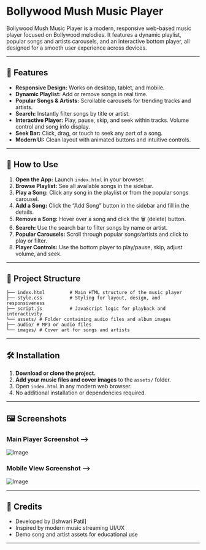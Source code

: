 # Bollywood Mush Music Player

Bollywood Mush Music Player is a modern, responsive web-based music player focused on Bollywood melodies. It features a dynamic playlist, popular songs and artists carousels, and an interactive bottom player, all designed for a smooth user experience across devices.

---

## 🎵 Features

- **Responsive Design:** Works on desktop, tablet, and mobile.
- **Dynamic Playlist:** Add or remove songs in real time.
- **Popular Songs & Artists:** Scrollable carousels for trending tracks and artists.
- **Search:** Instantly filter songs by title or artist.
- **Interactive Player:** Play, pause, skip, and seek within tracks. Volume control and song info display.
- **Seek Bar:** Click, drag, or touch to seek any part of a song.
- **Modern UI:** Clean layout with animated buttons and intuitive controls.

---

## 🚀 How to Use

1. **Open the App:** Launch `index.html` in your browser.
2. **Browse Playlist:** See all available songs in the sidebar.
3. **Play a Song:** Click any song in the playlist or from the popular songs carousel.
4. **Add a Song:** Click the “Add Song” button in the sidebar and fill in the details.
5. **Remove a Song:** Hover over a song and click the 🗑️ (delete) button.
6. **Search:** Use the search bar to filter songs by name or artist.
7. **Popular Carousels:** Scroll through popular songs/artists and click to play or filter.
8. **Player Controls:** Use the bottom player to play/pause, skip, adjust volume, and seek.

---

## 📁 Project Structure


```
├── index.html         # Main HTML structure of the music player
├── style.css          # Styling for layout, design, and responsiveness
├── script.js          # JavaScript logic for playback and interactivity
└── assets/ # Folder containing audio files and album images
├── audio/ # MP3 or audio files
└── images/ # Cover art for songs and artists

```

---

## 🛠️ Installation

1. **Download or clone the project.**
2. **Add your music files and cover images** to the `assets/` folder.
3. Open `index.html` in any modern web browser.
4. No additional installation or dependencies required.

---

## 🖼️ Screenshots

<!-- Add screenshots here in your GitHub repo for better presentation -->
<!-- Example: -->
### Main Player Screenshot -->
![Image](https://github.com/user-attachments/assets/ff420c7d-e365-4af0-a963-74bbb48f7a3d)

### Mobile View Screenshot -->
![Image](https://github.com/user-attachments/assets/552e017c-bdf9-48a2-b202-05d8e3591d9e)

---

## 🙏 Credits

- Developed by [Ishwari Patil]
- Inspired by modern music streaming UI/UX
- Demo song and artist assets for educational use

---

